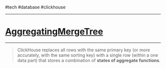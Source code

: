 #tech #database #clickhouse 

---
# [AggregatingMergeTree](https://clickhouse.com/docs/en/engines/table-engines/mergetree-family/aggregatingmergetree)

---
> ClickHouse replaces all rows with the same primary key (or more accurately, with the same sorting key) with a single row (within a one data part) that stores a combination of **states of aggregate functions**.



